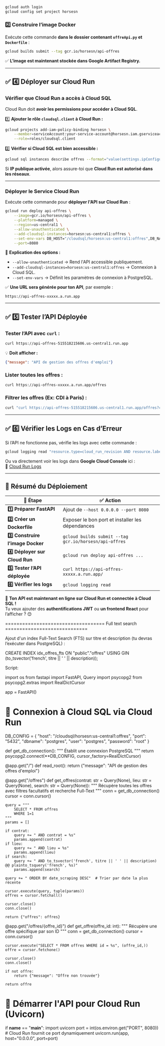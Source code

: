 
```sh
gcloud auth login
gcloud config set project horsesn
```

### **2️⃣ Construire l’image Docker**
Exécute cette commande **dans le dossier contenant `offreApi.py` et `Dockerfile`** :

```sh
gcloud builds submit --tag gcr.io/horsesn/api-offres
```

✅ **L’image est maintenant stockée dans Google Artifact Registry.**

---

## ✅ **4️⃣ Déployer sur Cloud Run**
### **Vérifier que Cloud Run a accès à Cloud SQL**
Cloud Run doit **avoir les permissions pour accéder à Cloud SQL**.

1️⃣ **Ajouter le rôle `cloudsql.client` à Cloud Run :**
```sh
gcloud projects add-iam-policy-binding horsesn \
    --member=serviceAccount:your-service-account@horsesn.iam.gserviceaccount.com \
    --role=roles/cloudsql.client
```

2️⃣ **Vérifier si Cloud SQL est bien accessible :**
```sh
gcloud sql instances describe offres --format="value(settings.ipConfiguration)"
```
Si **IP publique activée**, alors assure-toi que **Cloud Run est autorisé dans les réseaux**.

---

### **Déployer le Service Cloud Run**
Exécute cette commande pour **déployer l'API sur Cloud Run** :

```sh
gcloud run deploy api-offres \
    --image=gcr.io/horsesn/api-offres \
    --platform=managed \
    --region=us-central1 \
    --allow-unauthenticated \
    --add-cloudsql-instances=horsesn:us-central1:offres \
    --set-env-vars DB_HOST="/cloudsql/horsesn:us-central1:offres",DB_NAME="postgres",DB_USER="postgres",DB_PASSWORD="root" \
    --port=8080
```

📌 **Explication des options :**
- `--allow-unauthenticated` → Rend l'API accessible publiquement.
- `--add-cloudsql-instances=horsesn:us-central1:offres` → Connexion à Cloud SQL.
- `--set-env-vars` → Définit les paramètres de connexion à PostgreSQL.

✅ **Une URL sera générée pour ton API**, par exemple :
```
https://api-offres-xxxxx.a.run.app
```

---

## ✅ **5️⃣ Tester l’API Déployée**
### **Tester l’API avec `curl` :**
```sh
curl https://api-offres-515518215606.us-central1.run.app
```
💡 **Doit afficher :**  
```json
{"message": "API de gestion des offres d'emploi"}
```

### **Lister toutes les offres :**
```sh
curl https://api-offres-xxxxx.a.run.app/offres
```

### **Filtrer les offres (Ex: CDI à Paris) :**
```sh
curl "curl https://api-offres-515518215606.us-central1.run.app/offres?contrat=CDI&lieu=Paris"
```

---

## ✅ **6️⃣ Vérifier les Logs en Cas d’Erreur**
Si l’API ne fonctionne pas, vérifie les logs avec cette commande :
```sh
gcloud logging read "resource.type=cloud_run_revision AND resource.labels.service_name=api-offres" --limit 50 --format json
```
Ou va directement voir les logs dans **Google Cloud Console** ici :  
🔗 [Cloud Run Logs](https://console.cloud.google.com/logs/viewer?project=horsesn&resource=cloud_run_revision)

---

## 🎯 **Résumé du Déploiement**
| 📌 **Étape** | ✅ **Action** |
|-------------|------------------|
| **1️⃣ Préparer FastAPI** | Ajout de `--host 0.0.0.0 --port 8080` |
| **2️⃣ Créer un Dockerfile** | Exposer le bon port et installer les dépendances |
| **3️⃣ Construire l’image Docker** | `gcloud builds submit --tag gcr.io/horsesn/api-offres` |
| **4️⃣ Déployer sur Cloud Run** | `gcloud run deploy api-offres ...` |
| **5️⃣ Tester l’API déployée** | `curl https://api-offres-xxxxx.a.run.app/` |
| **6️⃣ Vérifier les logs** | `gcloud logging read` |

🚀 **Ton API est maintenant en ligne sur Cloud Run et connectée à Cloud SQL !**  
Tu veux ajouter des **authentifications JWT** ou **un frontend React** pour l’afficher ? 😊



=================================== Full text search =============================

Ajout d'un index Full-Text Search (FTS) sur titre et description (tu devras l’exécuter dans PostgreSQL) :

CREATE INDEX idx_offres_fts ON "public"."offres" USING GIN (to_tsvector('french', titre || ' ' || description));


Script: 

import os
from fastapi import FastAPI, Query
import psycopg2
from psycopg2.extras import RealDictCursor

app = FastAPI()

# 🔹 Connexion à Cloud SQL via Cloud Run
DB_CONFIG = {
    "host": "/cloudsql/horsesn:us-central1:offres",
    "port": "5432",
    "dbname": "postgres",
    "user": "postgres",
    "password": "root"
}

def get_db_connection():
    """ Établit une connexion PostgreSQL """
    return psycopg2.connect(**DB_CONFIG, cursor_factory=RealDictCursor)

@app.get("/")
def read_root():
    return {"message": "API de gestion des offres d'emploi"}

@app.get("/offres")
def get_offres(contrat: str = Query(None), lieu: str = Query(None), search: str = Query(None)):
    """ Récupère toutes les offres avec filtres facultatifs et recherche Full-Text """
    conn = get_db_connection()
    cursor = conn.cursor()

    query = """
        SELECT * FROM offres 
        WHERE 1=1
    """
    params = []

    if contrat:
        query += " AND contrat = %s"
        params.append(contrat)
    if lieu:
        query += " AND lieu = %s"
        params.append(lieu)
    if search:
        query += " AND to_tsvector('french', titre || ' ' || description) @@ plainto_tsquery('french', %s)"
        params.append(search)

    query += " ORDER BY date_scraping DESC"  # Trier par date la plus récente

    cursor.execute(query, tuple(params))
    offres = cursor.fetchall()

    cursor.close()
    conn.close()
    
    return {"offres": offres}

@app.get("/offres/{offre_id}")
def get_offre(offre_id: int):
    """ Récupère une offre spécifique par son ID """
    conn = get_db_connection()
    cursor = conn.cursor()

    cursor.execute("SELECT * FROM offres WHERE id = %s", (offre_id,))
    offre = cursor.fetchone()

    cursor.close()
    conn.close()

    if not offre:
        return {"message": "Offre non trouvée"}

    return offre

# 🔹 Démarrer l'API pour Cloud Run (Uvicorn)
if __name__ == "__main__":
    import uvicorn
    port = int(os.environ.get("PORT", 8080))  # Cloud Run fournit ce port dynamiquement
    uvicorn.run(app, host="0.0.0.0", port=port)
